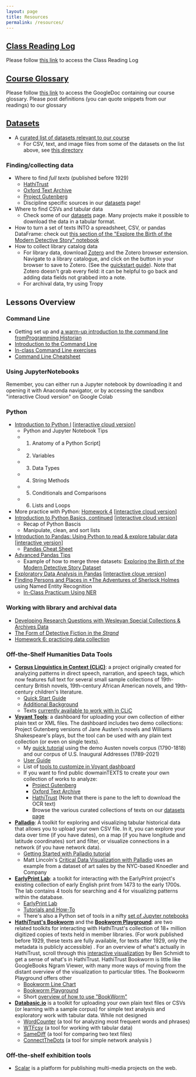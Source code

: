 ```yaml
---
layout: page
title: Resources
permalink: /resources/
---
```




## [Class Reading Log](https://wesmoodle.wesleyan.edu/mod/page/view.php?id=1310861)

Please follow [this link](https://wesmoodle.wesleyan.edu/mod/page/view.php?id=1310861) to access the Class Reading Log


## [Course Glossary](https://wesmoodle.wesleyan.edu/mod/page/view.php?id=1310863)

Please follow [this link](https://wesmoodle.wesleyan.edu/mod/page/view.php?id=1310863) to access the GoogleDoc containing our course glossary. Please post definitions (you can quote snippets from our readings) to our glossary

## [Datasets](https://github.com/sceckert/Data-and-Culture-Fall-2024/blob/main/_datasets/datasets.md)

+ A [curated list of datasets relevant to our course](https://github.com/sceckert/Data-and-Culture-Fall-2024/blob/main/_datasets/datasets.md)
	+ For CSV, text, and image files from some of the datasets on the list above, see [this directory](https://github.com/sceckert/Data-and-Culture-Fall-2024/blob/main/_datasets/)

### Finding/collecting data

+ Where to find *full texts* (published before 1929)
    + [HathiTrust](https://www.hathitrust.org/)
    + [Oxford Text Archive](https://ota.bodleian.ox.ac.uk/repository/xmlui/)
    + [Project Gutenberg](https://www.gutenberg.org)
    + Discipline specific sources in our [datasets](https://github.com/sceckert/Data-and-Culture-Fall-2024/blob/main/_datasets/datasets.md) page! 
+ Where to find CSVs and tabular data
    + Check some of our [datasets](https://github.com/sceckert/Data-and-Culture-Fall-2024/blob/main/_datasets/datasets.md) page. Many projects make it possible to download the data in a tabular format.
+ How to turn a set of texts INTO a spreadsheet, CSV, or pandas DataFrame: check out [this section of the "Explore the Birth of the Modern Detective Story" notebook](https://colab.research.google.com/drive/1w-kMR66pQtYdMoDsBK1gSQDIxcTCrzp8#scrollTo=Ojz-6_p5k9tN)
+ How to collect library catalog data
    + For library data, download [Zotero](https://www.zotero.org/) and the Zotero browser extension. Navigate to a library catalogue, and click on the button in your browser to save to Zotero. (See the [guickstart guide](https://www.zotero.org/support/quick_start_guide)). Note that Zotero doesn't grab every field: it can be helpful to go back and adding data fields not grabbed into a note.
    + For archival data, try using Tropy


## Lessons Overview


### Command Line

- Getting set up and [a warm-up introduction to the command line fromProgramming Historian](https://github.com/sceckert/Data-and-Culture-Fall-2024/blob/main/_week2/homework-2.md)
- [Introduction to the Command Line](https://github.com/sceckert/Data-and-Culture-Fall-2024/blob/main/_week2/introduction-to-the-command-line.md) 
- [In-class Command Line exercises](https://github.com/sceckert/Data-and-Culture-Fall-2024/blob/main/_week2/in-class-exercises.md) 
- [Command Line Cheatsheet](https://github.com/sceckert/Data-and-Culture-Fall-2024/blob/main/_week2/command-line-cheat-sheet.md)

### Using JupyterNotebooks

Remember, you can either run a Jupyter notebook by downloading it and opening it with Anaconda navigator, or by accessing the sandbox "interactive Cloud version" on Google Colab

### Python

- [Introduction to Python l](https://github.com/sceckert/Data-and-Culture-Fall-2024/blob/main/_week4/introduction-to-python.ipynb)   [[interactive cloud version](https://colab.research.google.com/drive/10UxKAhEKQxPAtlGpeYNXEoElYb8TGFU_)]
	-  Python and Jupyter Notebook Tips
	- 1. Anatomy of a Python Script]
	- 2. Variables
	- 3. Data Types
	- 4. String Methods
	- 5. Conditionals and Comparisons
	- 6. Lists and Loops
- More practice with Python: [Homework 4](https://github.com/sceckert/Data-and-Culture-Fall-2024/blob/main/_week4/homework-4.ipynb) [[interactive cloud version](https://colab.research.google.com/drive/1sUuygQudvqi2Vk_fv6z7iQ1hSgkg-1sh)]
- [Introduction to Python Basics, continued](https://github.com/sceckert/Data-and-Culture-Fall-2024/blob/main/_week4/introduction-to-python-continued.ipynb) [[interactive cloud version](https://colab.research.google.com/drive/1EXYG-92TitDG3Cw5cc42qXddUgSBl7v5?usp=sharing)]
	- Recap of Python Bascis
	- Manipulate, clean, and sort lists
- [Introduction to Pandas: Using Python to read & explore tabular data](https://github.com/sceckert/Data-and-Culture-Fall-2024/blob/main/_week5/python-continued.ipynb) [[interactive version]](https://colab.research.google.com/drive/1yw7Bp8MKK12KtAbqb6KaRwOUu3Xvzbhg?usp=sharing)
	- [Pandas Cheat Sheet](https://github.com/sceckert/Data-and-Culture-Fall-2024/blob/main/_week5/python-pandas-cheat-sheet.md)
- [Advanced Pandas Tips](https://github.com/sceckert/Data-and-Culture-Fall-2024/blob/main/_week6/advanced-pandas.md)
    - Example of how to merge three datasets: [Exploring the Birth of the Modern Detective Story Dataset](https://colab.research.google.com/drive/1w-kMR66pQtYdMoDsBK1gSQDIxcTCrzp8?usp=sharing)
- [Exploratory Data Analysis in Pandas](https://github.com/sceckert/Data-and-Culture-Fall-2024/blob/main/_week7/exploratory-data-analysis-with-pandas.ipynb) [[interactive cloue version](https://github.com/sceckert/Data-and-Culture-Fall-2024/blob/main/_week7/exploratory-data-analysis-with-pandas.ipynb)]
- [Finding Persons and Places in *The Adventures of Sherlock Holmes](https://colab.research.google.com/drive/1r6noBWarLZCdjB2y3qYjl4MDIM_GhgWU) using Named Entity Recognition
    - [In-Class Practicum Using NER](https://github.com/sceckert/Data-and-Culture-Fall-2024/blob/main/_week9/in-class-practicum-with-named-entity-recognition.md)

### Working with library and archival data

+ [Developing Research Questions with Wesleyan Special Collections & Archives Data](https://github.com/sceckert/Data-and-Culture-Fall-2024/blob/main/_week7/working-with-library-and-archival-data.md)
+ [The Form of Detective Fiction in the *Strand*](https://github.com/sceckert/Data-and-Culture-Fall-2024/blob/main/_week8/detective-fiction.md)
+ [Homework 6: practicing data collection ](https://github.com/sceckert/Data-and-Culture-Fall-2024/blob/main/_week9/homework-6.md)


### Off-the-Shelf Humanities Data Tools

+ [**Corpus Linguistics in Context (CLiC)**](https://clic.bham.ac.uk/): a project originally created for analyzing patterns in direct speech, narration, and speech tags, which now features full text for several small sample collections of 19th-century British novels, 19th-century African American novels, and 19th-century children's literature.
	+ [Quick Start Guide](https://blog.bham.ac.uk/clic-dickens/2022/06/15/clic-quick-start-guide/)
	+ [Additional Background](https://clic.readthedocs.io/en/2.1/clicanalysis.html)
	+ Texts [currently available to work with in CLiC](https://github.com/mahlberg-lab/corpora/blob/master/INDEX.pdf)
+ [**Voyant Tools**](https://voyant-tools.org/): a dashboard for uploading your own collection of either plain text or XML files. The dashboard includes two demo collections: Project Gutenberg versions of Jane Austen's novels and Williams Shakespeare's plays, but the tool can be used with any plain text collection (or even on single texts).
	+ My [quick tutorial](https://github.com/sceckert/Data-and-Culture-Fall-2024/tree/main/_week6/Eckert-Text-Analysis-Introduction-to-Voyant.pdf) using the demo Austen novels corpus (1790-1818) and our corpus of U.S. Inaugural Addresses (1789-2021)
	+ [User Guide](https://voyant-tools.org/docs/#!/guide/start)
	+ List of [tools to customize in Voyant dashboard](https://voyant-tools.org/docs/#!/guide/tools)
	+ If you want to find public dowmainTEXTS to create your own collection of works to analyze:
        + [Project Gutenberg](https://www.gutenberg.org/)
        + [Oxford Text Archive](https://ota.bodleian.ox.ac.uk/repository/xmlui/)
        + [HathiTrust](https://www.hathitrust.org/) (Note that there is pane to the left to download the OCR text)
        + Browse the various curated collections of texts on our [datasets page](https://github.com/sceckert/Data-and-Culture-Fall-2024/blob/main/_datasets/datasets.md)
+ [**Palladio**](http://hdlab.stanford.edu/palladio/): A toolkit for exploring and visualizing tabular historical data that allows you to upload your own CSV file. In it, you can explore your data over time (if you have dates), on a map (if you have longitude and latitude coordinates) sort and filter, or visualize connections in a network (if you have network data).
    + [Getting Started with Palladio tutorial](https://hcommons.org/?get_group_doc=1003007/1552175523-FolgerworkshopnetworksPalladiotutorial.pdf)
    + Matt Lincoln's [Critical Data Visualization with Palladio](https://github.com/mdlincoln/mapping-knoedler-palladio?tab=readme-ov-file#critical-data-visualization-with-palladio) uses an example from a dataset of art sales by the NYC-based Knoedler and Company
+ [**EarlyPrint Lab**](https://earlyprint.org/lab/): a toolkit for interacting with the EarlyPrint project's existing collection of early English print from 1473 to the early 1700s. The lab contains 4 tools for searching and 4 for visualizing patterns within the database.
	+ [EarlyPrint Lab](https://earlyprint.org/lab/)
	+ [Tutorials and How-To](https://earlyprint.org/how-to/)
	+ There's also a Python set of tools in a nifty [set of Jupyter notebooks](https://earlyprint.org/jupyterbook/intro.html)
+ [**HathiTrust's Bookworm**](https://bookworm.htrc.illinois.edu/develop/) and the [**Bookworm Playground**](https://bookworm.htrc.illinois.edu/app/): are two related toolkits for interacting with HathiTrust's collection of 18+ million digitized copies of texts held in member libraries. (For work published before 1929, these texts are fully available, for texts after 1929, only the metadata is publicly accessible) . For an overview of what's actually in HathiTrust, scroll through this [interactive visualization](https://creatingdata.us/datasets/hathi-features/) by Ben Schmidt to get a sense of what's in HathiTrust. HathiTrust Bookworm is little like GoogleBooks Ngram Viewer, with many more ways of moving from the distant overview of the visualization to particular titles. The Bookworm Playground offers other
	+ [Bookworm Line Chart](https://bookworm.htrc.illinois.edu/develop/)
	+ [Bookworm Playground](https://bookworm.htrc.illinois.edu/app/)
	+ Short [overview of how to use "BookWorm"](https://htrc.atlassian.net/wiki/spaces/COM/pages/43295225/HathiTrust+Bookworm+step-by-step+tutorial) 
+ [**Databasic.io**](https://databasic.io/en/) is a toolkit for uploading your own plain text files or CSVs (or learning with a sample corpus) for simple text analysis and exploratory work with tabular data. While not designed
    + [WordCounter](https://databasic.io/en/wordcounter/) (a tool for analyzing most frequent words and phrases)
    + [WTFcsv](https://databasic.io/en/wtfcsv/) (a tool for working with tabular data)
    + [SameDiff](https://databasic.io/en/samediff/) (a tool for comparing two text files)
    + [ConnectTheDots](https://databasic.io/en/connectthedots/) (a tool for simple network analysis )

### Off-the-shelf exhibition tools

+ [Scalar](https://scalar.me/anvc/scalar/) is a platform for publishing multi-media projects on the web. 